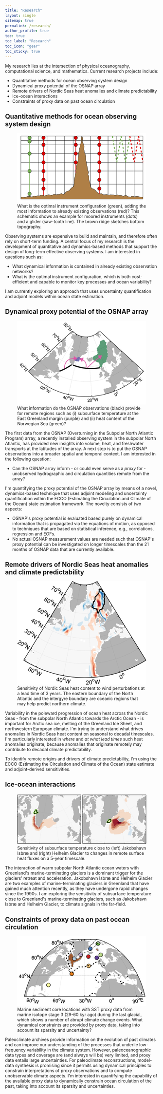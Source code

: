 ```yaml
---
title: "Research"
layout: single
sitemap: true
permalink: /research/
author_profile: true
toc: true
toc_label: "Research"
toc_icon: "gear"
toc_sticky: true
---
```


My research lies at the intersection of physical oceanography, computational science, and mathematics. Current research projects include:
- Quantitative methods for ocean observing system design
- Dynamical proxy potential of the OSNAP array
- Remote drivers of Nordic Seas heat anomalies and climate predictability
- Ice-ocean interactions
- Constraints of proxy data on past ocean circulation


## Quantitative methods for ocean observing system design

<figure>
  <img src="/assets/images/design.png" alt="">
  <figcaption> What is the optimal instrument configuration (green), adding the most information to already existing observations (red)? This schematic shows an example for moored instruments (dots) and a glider (saw-tooth line). The brown ridge sketches bottom topography. </figcaption>
</figure>

Observing systems are expensive to build and maintain, and therefore often rely on short-term funding. 
A central focus of my research is the development of quantitative and dynamics-based methods that support the design of long-term effective observing systems. I am interested in questions such as:
- What dynamical information is contained in already existing observation networks? 
- What is the optimal instrument configuration, which is both cost-efficient and capable to monitor key processes and ocean variability?

I am currently exploring an approach that uses uncertainty quantification and adjoint models within ocean state estimation.

## Dynamical proxy potential of the OSNAP array
 
<figure>
  <img src="/assets/images/OSNAP.png" alt="">
  <figcaption> What information do the OSNAP observations (black) provide for remote regions such as (i) subsurface temperature at the East Greenland margin (purple) and (ii) heat content of the Norwegian Sea (green)? </figcaption>
</figure>

The first data from the OSNAP (Overturning in the Subpolar North Atlantic Program) array, a recently installed observing system in the subpolar North Atlantic, has provided new insights into volume, heat, and freshwater transports at the latitudes of the array. A next step is to put the OSNAP observations into a broader spatial and temporal context. I am interested in the following question:
- Can the OSNAP array inform - or could even serve as a _proxy_ for - unobserved hydrographic and circulation quantities remote from the array?

I'm quantifying the proxy potential of the OSNAP array by means of a novel, dynamics-based technique that uses adjoint modeling and uncertainty quantification within the ECCO (Estimating the Circulation and Climate of the Ocean) state estimation framework.
The novelty consists of two aspects:
- OSNAP's proxy potential is evaluated based purely on dynamical information that is propagated via the equations of motion, as opposed to techniques that are based on statistical inference, e.g., correlations, regression and EOFs.
- No actual OSNAP measurement values are needed such that OSNAP's proxy potential can be investigated on longer timescales than the 21 months of OSNAP data that are currently available.

## Remote drivers of Nordic Seas heat anomalies and climate predictability

<figure>
  <img src="/assets/images/sens2wind.png" width="1000px" alt="">
  <figcaption>Sensitivity of Nordic Seas heat content to wind perturbations at a lead time of 3 years. The eastern boundary of the North Atlantic and the intergyre boundary are oceanic regions that may help predict northern climate. </figcaption>
</figure>

Variability in the poleward progression of ocean heat across the Nordic Seas - from the subpolar North Atlantic towards the Arctic Ocean - is important for Arctic sea ice, melting of the Greenland Ice Sheet, and northwestern European climate. 
I'm trying to understand what drives anomalies in Nordic Seas heat content on seasonal to decadal timescales. 
I'm particularly interested in _where_ and _at what lead times_ such heat anomalies originate, because anomalies that originate remotely may contribute to decadal climate predictability.

To identify remote origins and drivers of climate predictability, I'm using the ECCO (Estimating the Circulation and Climate of the Ocean) state estimate and adjoint-derived sensitivities.


## Ice-ocean interactions 

<figure>
  <img src="/assets/images/Greenland.png" alt="">
  <figcaption> 
Sensitivity of subsurface temperature close to (left) Jakobshavn Isbræ and (right) Helheim Glacier to changes in remote surface heat fluxes on a 5-year timescale.
</figcaption>
</figure>

The interaction of warm subpolar North Atlantic ocean waters with Greenland's marine-terminating glaciers is a dominant trigger for the glaciers' retreat and acceleration. Jakobshavn Isbræ and Helheim Glacier are two examples of marine-terminating glaciers in Greenland that have gained much attention recently, as they have undergone rapid changes since the 1990s. I am exploring the sensitivity of subsurface temperature close to Greenland's marine-terminating glaciers, such as Jakobshavn Isbræ and Helheim Glacier, to climate signals in the far-field.


## Constraints of proxy data on past ocean circulation

<figure>
  <img src="/assets/images/MIS3cores.png" alt="">
  <figcaption> 
Marine sediment core locations with SST proxy data from marine isotope stage 3 (29-60 kyr ago) during the last glacial, which shows a number of abrupt climate change events. What dynamical constraints are provided by proxy data, taking into account its sparsity and uncertainty?
</figcaption>
</figure>

Paleoclimate archives provide information on the evolution of past climates and can improve our understanding of the processes that underlie low-frequency variability in the climate system. 
However, paleoceanographic data types and coverage are (and always will be) very limited, and proxy data entails large uncertainties. 
For paleoclimate reconstructions, model-data synthesis is promising since it permits using dynamical principles to constrain interpretations of proxy observations and to compute unobservable climate aspects.
I'm interested in quantifying the capability of the available proxy data to dynamically constrain ocean circulation of the past, taking into account its sparsity and uncertainties.
